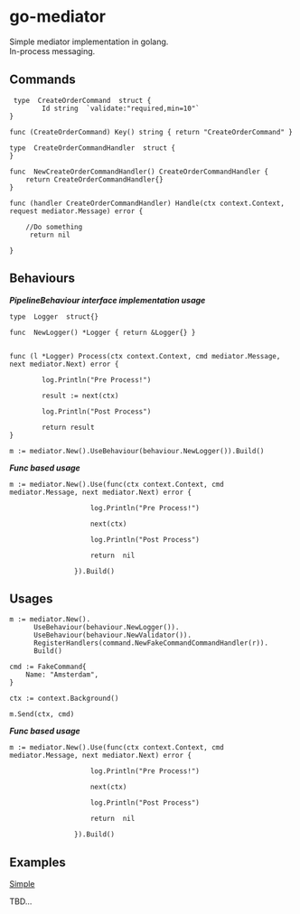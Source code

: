 


# go-mediator
Simple mediator implementation in golang. <br/>
In-process messaging.

## Commands

     type  CreateOrderCommand  struct { 
		    Id string  `validate:"required,min=10"` 
    }
    
    func (CreateOrderCommand) Key() string { return "CreateOrderCommand" }

    type  CreateOrderCommandHandler  struct {  
    }
    
    func  NewCreateOrderCommandHandler() CreateOrderCommandHandler {
	    return CreateOrderCommandHandler{}
    }
     
    func (handler CreateOrderCommandHandler) Handle(ctx context.Context, request mediator.Message) error {
    
	    //Do something
	     return nil
    
    }
     
  
    
## Behaviours 

***PipelineBehaviour interface implementation usage***

    type  Logger  struct{}
    
    func  NewLogger() *Logger { return &Logger{} }
    
    
    func (l *Logger) Process(ctx context.Context, cmd mediator.Message, next mediator.Next) error { 
    
		    log.Println("Pre Process!")
		    
		    result := next(ctx)
		    
		    log.Println("Post Process")
		    
		    return result
    }
    
    m := mediator.New().UseBehaviour(behaviour.NewLogger()).Build()

***Func based usage***

    m := mediator.New().Use(func(ctx context.Context, cmd mediator.Message, next mediator.Next) error {
				    
					    log.Println("Pre Process!")
					    
					    next(ctx)
					    
					    log.Println("Post Process") 
					    
					    return  nil
				    
				    }).Build()
       

## Usages

    m := mediator.New().  
		  UseBehaviour(behaviour.NewLogger()). 
		  UseBehaviour(behaviour.NewValidator()). 
		  RegisterHandlers(command.NewFakeCommandCommandHandler(r)). 
		  Build()

    cmd := FakeCommand{
	    Name: "Amsterdam", 
    }
    
    ctx := context.Background()
     
    m.Send(ctx, cmd)
    

***Func based usage***

    m := mediator.New().Use(func(ctx context.Context, cmd mediator.Message, next mediator.Next) error {
				    
					    log.Println("Pre Process!")
					    
					    next(ctx)
					    
					    log.Println("Post Process") 
					    
					    return  nil
				    
				    }).Build()
       
## Examples
[Simple](https://github.com/eyazici90/go-mediator/tree/master/examples)

TBD...
